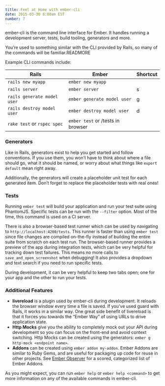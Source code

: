 ```yaml
---
title: Feel at Home with ember-cli
date: 2015-03-30 8:00am EST
number: 7
---
```


ember-cli is the command line interface for Ember. It handles running a development server, tests, build tooling, generators and more.

You’re used to something similar with the CLI provided by Rails, so many of the commands will be familiar.READMORE

Example CLI commands include:

| Rails | Ember | Shortcut |
|-------|-------|----------|
| `rails new myapp` | `ember new myapp` | |
| `rails server` | `ember server` | s |
| `rails generate model user` | `ember generate model user` | g |
| `rails destroy model user` | `ember destroy model user` | d |
| `rake test` or `rspec spec` | `ember test` or /tests in browser | |

### Generators
Like in Rails, generators exist to help you get started and follow conventions. If you use them, you won’t have to think about where a file should go, what it should be named, or worry about what things like `export default` mean right away.

Additionally, the generators will create a placeholder unit test for each generated item. Don’t forget to replace the placeholder tests with real ones!

### Tests
Running `ember test` will build your application and run your test suite using PhantomJS. Specific tests can be run with the `--filter` option. Most of the time, this command is used on a CI server.

There is also a browser-based test runner which can be used by navigating to `http://localhost:4200/tests`. This runner is faster than using `ember test` since file changes are compiled on-the-fly instead of building the entire suite from scratch on each test run. The browser-based runner provides a preview of the app during integration tests, which can be very helpful for tracking down test failures. This means no more calls to `save_and_open_screenshot` when debugging! It also provides a dropdown and text search if you need to run specific tests.

During development, it can be very helpful to keep two tabs open; one for your app and the other to run your tests.

### Additional Features
- **livereload** is a plugin used by ember-cli during development. It reloads the browser window every time a file is saved. If you’ve used guard with Rails, it works in a similar way. One great side benefit of livereload is that it forces you towards the “Ember Way” of using URLs to drive application state.
- **Http Mocks** give you the ability to completely mock out your API during development so you can focus on the front-end and avoid context switching. Http Mocks can be created using the generators: `ember g http-mock <endpoint name>`.
- **Addons** can be created using `ember addon my-addon`. Ember Addons are similar to Ruby Gems, and are useful for packaging up code for reuse in other projects. See [Ember Observer](http://emberobserver.com) for a scored, categorized list of Ember Addons.


As you might expect, you can run `ember help` or `ember help <command>` to get more information on any of the available commands in ember-cli. 